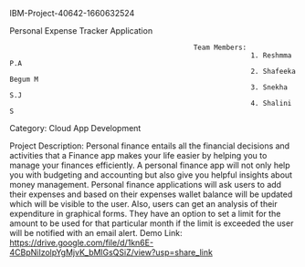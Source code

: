IBM-Project-40642-1660632524

Personal Expense Tracker Application
                                                 
                                                 Team Members:
                                                               1. Reshmma P.A
                                                               2. Shafeeka Begum M
                                                               3. Snekha S.J
                                                               4. Shalini S

Category: Cloud App Development

Project Description:
                    Personal finance entails all the financial decisions and activities that a Finance app makes your life easier by helping you to manage 
 your finances efficiently. A personal finance app will not only help  you with budgeting and accounting but also give you helpful insights about money management.
                    Personal finance applications will ask users to add their expenses and based on their expenses wallet balance will be updated which 
 will be visible to the user.  Also, users can get an analysis of their expenditure in graphical forms. They have an option to set a limit for the amount to be used for that particular month if the limit is exceeded the user will be notified with an email alert.
Demo Link: https://drive.google.com/file/d/1kn6E-4CBpNiIzolpYgMjvK_bMlGsQSiZ/view?usp=share_link












                                                                  


          
           
